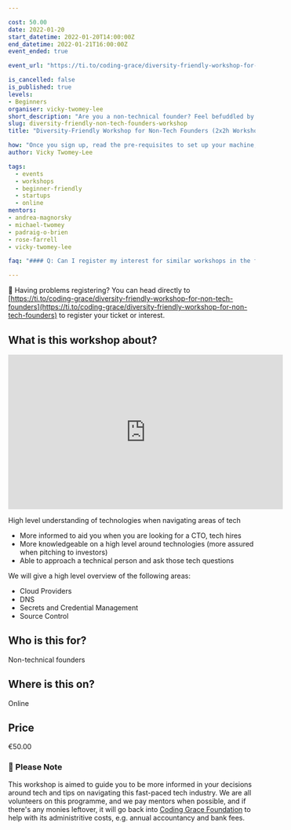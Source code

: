 ```yaml
---

cost: 50.00
date: 2022-01-20
start_datetime: 2022-01-20T14:00:00Z
end_datetime: 2022-01-21T16:00:00Z
event_ended: true

event_url: "https://ti.to/coding-grace/diversity-friendly-workshop-for-non-tech-founders"

is_cancelled: false
is_published: true
levels:
- Beginners
organiser: vicky-twomey-lee
short_description: "Are you a non-technical founder? Feel befuddled by technologies and their terms as you are figuring out if you need a CTO, technical team in-house or out-sourcing it? Coding Grace Foundation is delighted to present a virtual foundational workshops to help alleviate those fears of asking and discussing about technology as you build and expand your business to the next level. Each session is 2 hours."
slug: diversity-friendly-non-tech-founders-workshop
title: "Diversity-Friendly Workshop for Non-Tech Founders (2x2h Workshops)"

how: "Once you sign up, read the pre-requisites to set up your machine, any questions, email [workshops@codinggrace.com](mailto:workshops@codinggrace.com). In the meantime, you will receive a link and details on videos to view before the workshop, and how to join the session and we will make sure everyone is setup before we proceed with the workshop. And ask questions at any time during the workshop, we have mentors on hand to help you."
author: Vicky Twomey-Lee

tags:
  - events
  - workshops
  - beginner-friendly
  - startups
  - online
mentors:
- andrea-magnorsky
- michael-twomey
- padraig-o-brien
- rose-farrell
- vicky-twomey-lee

faq: "#### Q: Can I register my interest for similar workshops in the future if I can't make it to this one?\n Yes, head over to our [ticket page and register your interest instead](https://ti.to/coding-grace/diversity-friendly-workshop-for-non-tech-founders)."

---
```


📌 Having problems registering? You can head directly to [https://ti.to/coding-grace/diversity-friendly-workshop-for-non-tech-founders](https://ti.to/coding-grace/diversity-friendly-workshop-for-non-tech-founders) to register your ticket or interest.

## What is this workshop about?

<iframe width="560" height="315" src="https://www.youtube.com/embed/8nJ5DJz8mDc" title="YouTube video player" frameborder="0" allow="accelerometer; autoplay; clipboard-write; encrypted-media; gyroscope; picture-in-picture" allowfullscreen></iframe>

High level understanding of technologies when navigating areas of tech

* More informed to aid you when you are looking for a CTO, tech hires
* More knowledgeable on a high level around technologies (more assured when pitching to investors)
* Able to approach a technical person and ask those tech questions 

We will give a high level overview of the following areas:

* Cloud Providers
* DNS
* Secrets and Credential Management
* Source Control

## Who is this for?
Non-technical founders

## Where is this on?
Online

## Price
€50.00

### 📍 Please Note

This workshop is aimed to guide you to be more informed in your decisions around tech and tips on navigating this fast-paced tech industry. We are all volunteers on this programme, and we pay mentors when possible, and if there's any monies leftover, it will go back into [Coding Grace Foundation](https://codinggrace.com) to help with its administritive costs, e.g. annual accountancy and bank fees.


